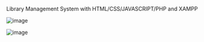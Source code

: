 Library Management System with HTML/CSS/JAVASCRIPT/PHP and XAMPP

![image](https://github.com/user-attachments/assets/b2811f64-ebb6-4556-99b2-1a3c0fed3d60)

![image](https://github.com/user-attachments/assets/55685b19-5d40-40f9-a5e0-f280f41909e2)

